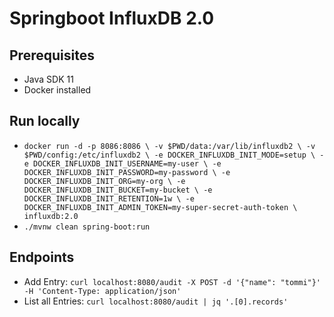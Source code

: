 # Springboot InfluxDB 2.0

## Prerequisites
* Java SDK 11
* Docker installed

## Run locally 
* `docker run -d -p 8086:8086 \
      -v $PWD/data:/var/lib/influxdb2 \
      -v $PWD/config:/etc/influxdb2 \
      -e DOCKER_INFLUXDB_INIT_MODE=setup \
      -e DOCKER_INFLUXDB_INIT_USERNAME=my-user \
      -e DOCKER_INFLUXDB_INIT_PASSWORD=my-password \
      -e DOCKER_INFLUXDB_INIT_ORG=my-org \
      -e DOCKER_INFLUXDB_INIT_BUCKET=my-bucket \
      -e DOCKER_INFLUXDB_INIT_RETENTION=1w \
      -e DOCKER_INFLUXDB_INIT_ADMIN_TOKEN=my-super-secret-auth-token \
      influxdb:2.0`
* `./mvnw clean spring-boot:run`

## Endpoints 
* Add Entry: `curl localhost:8080/audit -X POST -d '{"name": "tommi"}' -H 'Content-Type: application/json' `
* List all Entries: `curl localhost:8080/audit | jq '.[0].records' `